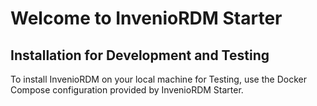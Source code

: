 # Welcome to InvenioRDM Starter

## Installation for Development and Testing

To install InvenioRDM on your local machine for Testing, use the Docker Compose
configuration provided by InvenioRDM Starter.
